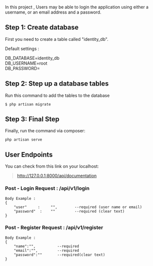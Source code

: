 In this project , Users may be able to login the application using either a username, or an email address and a password.


## Step 1: Create database

First you need to create a table called "identity_db".

Default settings :

DB_DATABASE=identity_db
<br>
DB_USERNAME=root
<br>
DB_PASSWORD=

## Step 2: Step up a database tables

Run this command to add the tables to the database

```
$ php artisan migrate
```

## Step 3: Final Step
Finally, run the command via composer:

```
php artisan serve
```

## User Endpoints

You can check from this link on your localhost:

> http://127.0.0.1:8000/api/documentation



### Post - Login Request : /api/v1/login

```
Body Example : 
{
    "user"     :     "",        --required (user name or email)
    "password"  :    ""         --required (clear text)
}
```

### Post - Register Request : /api/v1/register
```
Body Example : 
{
    "name":"",          --required
    "email":"",         --required
    "password":""       --required(clear text)
}
```


